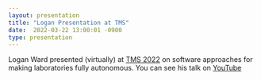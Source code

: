 ```yaml
---
layout: presentation
title: "Logan Presentation at TMS"
date:  2022-03-22 13:00:01 -0900
type: presentation
---
```


Logan Ward presented (virtually) at [TMS 2022](https://www.tms.org/AnnualMeeting/TMS2022) on software approaches for making laboratories fully autonomous. You can see his talk on [YouTube](https://youtu.be/ZHsginYrw4w)

